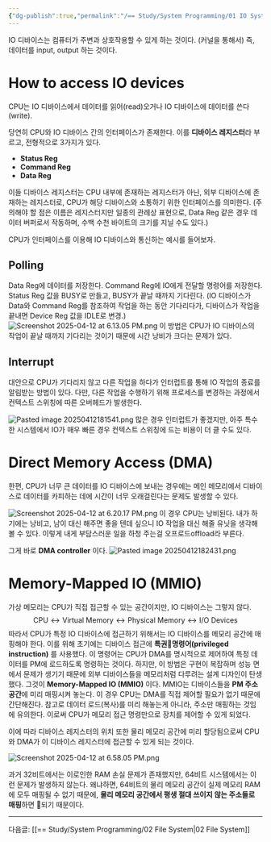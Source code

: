 ```yaml
---
{"dg-publish":true,"permalink":"/== Study/System Programming/01 IO Systems/","created":"2025-04-12T15:15:15.000+09:00","updated":"2025-04-20T01:39:29.000+09:00"}
---
```


IO 디바이스는 컴퓨터가 주변과 상호작용할 수 있게 하는 것이다. (커널을 통해서)
즉, 데이터를 input, output 하는 것이다.
# How to access IO devices
CPU는 IO 디바이스에서 데이터를 읽어(read)오거나 IO 디바이스에 데이터를 쓴다(write).

당연히 CPU와 IO 디바이스 간의 인터페이스가 존재한다.
이를 **디바이스 레지스터**라 부르고, 전형적으로 3가지가 있다.
- **Status Reg**
- **Command Reg**
- **Data Reg**

이들 디바이스 레지스터는 CPU 내부에 존재하는 레지스터가 아닌, 외부 디바이스에 존재하는 레지스터로, CPU가 해당 디바이스와 소통하기 위한 인터페이스를 의미한다. (주의해야 할 점은 이름은 레지스터지만 일종의 관례상 표현으로, Data Reg 같은 경우 데이터 버퍼로서 작동하며, 수백 수천 바이트의 크기를 지닐 수도 있다.)

CPU가 인터페이스를 이용해 IO 디바이스와 통신하는 예시를 들어보자.

## Polling
Data Reg에 데이터를 저장한다.
Command Reg에 IO에게 전달할 명령어를 저장한다.
Status Reg 값을 BUSY로 만들고, BUSY가 끝날 때까지 기다린다. (IO 디바이스가 Data와 Command Reg를 참조하여 작업을 하는 동안 기다리다가, 디바이스가 작업을 끝내면 Device Reg 값을 IDLE로 변경.)
![Screenshot 2025-04-12 at 6.13.05 PM.png](/img/user/z-Attached%20Files/Screenshot%202025-04-12%20at%206.13.05%20PM.png)
이 방법은 CPU가 IO 디바이스의 작업이 끝날 때까지 기다리는 것이기 때문에 시간 낭비가 크다는 문제가 있다.

## Interrupt
대안으로 CPU가 기다리지 않고 다른 작업을 하다가 인터럽트를 통해 IO 작업의 종료를 알림받는 방법이 있다.
다만, 다른 작업을 수행하기 위해 프로세스를 변경하는 과정에서 컨텍스트 스위칭에 따른 오버헤드가 발생한다.

![Pasted image 20250412181541.png](/img/user/z-Attached%20Files/Pasted%20image%2020250412181541.png)
많은 경우 인터럽트가 좋겠지만, 아주 특수한 시스템에서 IO가 매우 빠른 경우 컨텍스트 스위칭에 드는 비용이 더 클 수도 있다.

# Direct Memory Access (DMA)
한편, CPU가 너무 큰 데이터를 IO 디바이스에 보내는 경우에는 메인 메모리에서 디바이스로 데이터를 카피하는 데에 시간이 너무 오래걸린다는 문제도 발생할 수 있다.

![Screenshot 2025-04-12 at 6.20.17 PM.png](/img/user/z-Attached%20Files/Screenshot%202025-04-12%20at%206.20.17%20PM.png)
이 경우 CPU는 낭비된다.
내가 하기에는 낭비고, 남이 대신 해주면 좋을 텐데 싶으니 IO 작업을 대신 해줄 유닛을 생각해 볼 수 있다. 이렇게 내게 부담스러운 일을 하청 주는걸 오프로드offload라 부른다.

그게 바로 **DMA controller** 이다.
![Pasted image 20250412182431.png](/img/user/z-Attached%20Files/Pasted%20image%2020250412182431.png)

# Memory-Mapped IO (MMIO)
가상 메모리는 CPU가 직접 접근할 수 있는 공간이지만, IO 디바이스는 그렇지 않다.
$$\text{CPU} ↔ \text{Virtual Memory} ↔ \text{Physical Memory} ↔ \text{I/O Devices}$$
따라서 CPU가 특정 IO 디바이스에 접근하기 위해서는 IO 디바이스를 메모리 공간에 매핑해야 한다. 이를 위해 초기에는 디바이스 접근에 **특권명령어(privileged instruction)** 를 사용했다. 이 명령어는 CPU가 DMA를 명시적으로 제어하여 특정 데이터를 PM에 로드하도록 명령하는 것이다. 하지만, 이 방법은 구현이 복잡하며 성능 면에서 문제가 생기기 때문에 외부 디바이스들을 메모리처럼 다루려는 설계 디자인이 탄생했다. 그것이 **Memory-Mapped IO (MMIO)** 이다. MMIO는 디바이스들을 **PM 주소 공간**에 미리 매핑시켜 놓는다. 이 경우 CPU는 DMA를 직접 제어할 필요가 없기 때문에 간단해진다.
참고로 데이터 로드(복사)를 미리 해놓는게 아니라, 주소만 매핑하는 것임에 유의한다.
이로써 CPU가 메모리 접근 명령만으로 장치를 제어할 수 있게 되었다.

이에 따라 디바이스 레지스터의 위치 또한 물리 메모리 공간에 미리 할당됨으로써 CPU와 DMA가 이 디바이스 레지스터에 접근할 수 있게 되는 것이다.

![Screenshot 2025-04-12 at 6.58.05 PM.png](/img/user/z-Attached%20Files/Screenshot%202025-04-12%20at%206.58.05%20PM.png)

과거 32비트에서는 이로인한 RAM 손실 문제가 존재했지만, 64비트 시스템에서는 이런 문제가 발생하지 않는다. 왜냐하면, 64비트의 물리 메모리 공간이 실제 메모리 RAM에 모두 매핑될 수 없기 때문에, **물리 메모리 공간에서 평생 절대 쓰이지 않는 주소들로 매핑**하면 되기 때문이다.

---
다음글: [[== Study/System Programming/02 File System\|02 File System]]